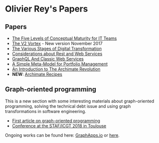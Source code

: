 # Olivier Rey's Papers

## Papers

  * [The Five Levels of Conceptual Maturity for IT Teams](articles/five-levels.md)
  * [The V2 Vortex](articles/the-v2-vortex.md) - New version November 2017
  * [The Various Stages of Digital Transformation](articles/various-stages.md)
  * [Considerations about Rest and Web Services](articles/about-rest.md)
  * [GraphQL And Classic Web Services](articles/graphql-web-services.md)
  * [A Simple Meta-Model for Portfolio Management](articles/portfolio.md)
  * [An Introduction to The Archimate Revolution](articles/archimate-intro.md)
  * **NEW**: [Archimate Recipes](articles/archimate-recipes.md)

## Graph-oriented programming

This is a new section with some interesting materials about graph-oriented programming, solving the technical debt issue and using graph transformations in software engineering.

  * [First article on graph-oriented programming](graph/first-article.md)
  * [Conference at the STAF/ICGT 2018 in Toulouse](graph/staf-icgt2018.md)
  
Ongoing works can be found here: [GraphApps.io](http://graphapps.io "GraphApps.io") or [here](https://github.com/orey/graphapps "GraphApps.io").


